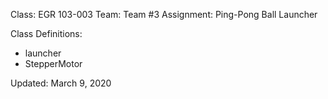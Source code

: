 Class: EGR 103-003
Team: Team #3
Assignment: Ping-Pong Ball Launcher

Class Definitions:
- launcher
- StepperMotor

Updated: March 9, 2020
